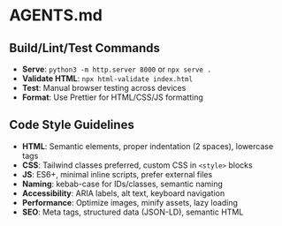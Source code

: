 # AGENTS.md

## Build/Lint/Test Commands
- **Serve**: `python3 -m http.server 8000` or `npx serve .`
- **Validate HTML**: `npx html-validate index.html`
- **Test**: Manual browser testing across devices
- **Format**: Use Prettier for HTML/CSS/JS formatting

## Code Style Guidelines
- **HTML**: Semantic elements, proper indentation (2 spaces), lowercase tags
- **CSS**: Tailwind classes preferred, custom CSS in `<style>` blocks
- **JS**: ES6+, minimal inline scripts, prefer external files
- **Naming**: kebab-case for IDs/classes, semantic naming
- **Accessibility**: ARIA labels, alt text, keyboard navigation
- **Performance**: Optimize images, minify assets, lazy loading
- **SEO**: Meta tags, structured data (JSON-LD), semantic HTML
